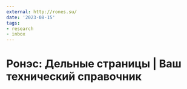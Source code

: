 ```yaml
---
external: http://rones.su/
date: '2023-08-15'
tags:
- research
- inbox
---
```


# Ронэс: Дельные страницы | Ваш технический справочник
